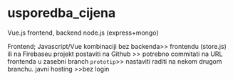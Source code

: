 # usporedba_cijena
Vue.js frontend, backend node.js (express+mongo)

Frontend; Javascript/Vue kombinaciji bez backenda>> frontendu (store.js) ili na Firebaseu
projekt postaviti na Github >>  potrebno commitati na URL frontenda u zasebni branch `prototip`>> nastaviti raditi na nekom drugom branchu.
javni hosting >>bez login

